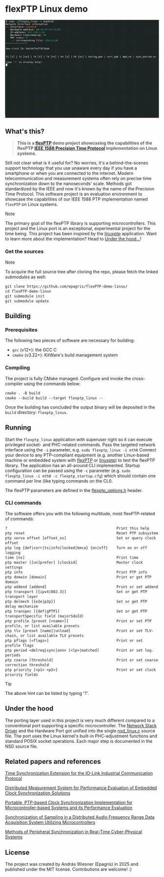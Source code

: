 # flexPTP Linux demo

![flexPTP CLI](BeagleBone.gif)

## What's this?

> **This is a [flexPTP](https://github.com/epagris/flexPTP) demo project showcasing the capabilities of the flexPTP [IEEE 1588 Precision Time Protocol](https://ieeexplore.ieee.org/document/9120376) implementation on Linux systems.**

Still not clear what is it useful for? No worries, it's a behind-the-scenes support technology that you use unaware every day if you have a smartphone or when you are connected to the internet. Modern telecommunication and measurement systems often rely on precise time synchronization down to the nanoseconds' scale. Methods got standardized by the IEEE and now it's known by the name of the Precision Time Protocol. This software project is an evaluation environment to showcase the capabilities of our IEEE 1588 PTP implementation named `flexPTP` on Linux systems.

> [!NOTE]
> The primary goal of the flexPTP library is supporting microcontrollers. This project and the Linux port is an exceptional, experimental project for the time being. This project has been inspired by the [linuxptp](https://github.com/richardcochran/linuxptp) application. Want to learn more about the implementation? Head to [Under the hood...](#under-the-hood)!

### Get the sources

> [!NOTE]
> To acquire the full source tree after cloning the repo, please fetch the linked *submodules* as well:

```
git clone https://github.com/epagris/flexPTP-demo-linux/
cd flexPTP-demo-linux
git submodule init
git submodule update
```

## Building

### Prerequisites

The following two pieces of software are necessary for building:
- `gcc` (v12+): the GCC C
- `cmake` (v3.22+): KitWare's build management system

### Compiling

The project is fully CMake managed. Configure and invoke the cross-compiler using the commands below:

```
cmake . -B build
cmake --build build --target flexptp_linux --
```
Once the building has concluded the output binary will be deposited in the `build` directory: `flexptp_linux`.

## Running

Start the `flexptp_linux` application with superuser right so it can execute privileged socket- and PHC-related commands. Pass the targeted network interface using the `-i` parameter, e.g. `sudo flexptp_linux -i eth0`
Connect your device to any PTP-compliant equipment (e.g. another Linux-based machine or embedded system with [flexPTP](https://github.com/epagris/flexPTP) or [linuxptp](https://github.com/richardcochran/linuxptp)) to test the flexPTP library. The application has an all-around CLI implemented. Startup configuration can be passed using the `-c` parameter (e.g. `sudo flexptp_linux -i eth0 -c flexptp_startup.cfg`) which should contain one command per line (like typing commands on the CLI).

The flexPTP parameters are defined in the [flexptp_options.h](Inc/flexptp_options.h) header.

### CLI commands

The software offers you with the following multitude, most flexPTP-related of commands:

```
?                                                  Print this help
ptp reset                                          Reset PTP subsystem
ptp servo offset [offset_ns]                       Set or query clock offset
ptp log {def|corr|ts|info|locked|bmca} {on|off}    Turn on or off logging
time [ns]                                          Print time
ptp master [[un]prefer] [clockid]                  Master clock settings
ptp info                                           Print PTP info
ptp domain [domain]                                Print or get PTP domain
ptp addend [addend]                                Print or set addend
ptp transport [{ipv4|802.3}]                       Set or get PTP transport layer
ptp delmech [{e2e|p2p}]                            Set or get PTP delay mechanism
ptp transpec [{def|gPTP}]                          Set or get PTP transportSpecific field (majorSdoId)
ptp profile [preset [<name>]]                      Print or set PTP profile, or list available presets
ptp tlv [preset [name]|unload]                     Print or set TLV-chain, or list available TLV presets
ptp pflags [<flags>]                               Print or set profile flags
ptp period <delreq|sync|ann> [<lp>|matched]        Print or set log. periods
ptp coarse [threshold]                             Print or set coarse correction threshold
ptp priority [<p1> <p2>]                           Print or set clock priority fields
```

> [!TIP]
> The above hint can be listed by typing '?'.

## Under the hood

The porting layer used in this project is very much different compared to a conventional port supporting a specific  microcontroller. The [Network Stack Driver](https://epagris.github.io/flexPTP/porting.html#network-stack-driver) and the Hardware Port got unified into the single [nsd_linux.c](https://github.com/epagris/flexPTP/blob/master/src/flexptp/port/example_netstack_drivers/nsd_linux.c) source file. The port uses the Linux kernel's built-in PHC-adjustment functions and standard POSIX socket operations. Each major step is documented in the NSD source file.


## Related papers and references

[Time Synchronization Extension for the IO-Link Industrial Communication Protocol](https://ieeexplore.ieee.org/document/10747727)

[Distributed Measurement System for Performance Evaluation of Embedded Clock Synchronization Solutions](https://ieeexplore.ieee.org/document/9805958/)

[Portable, PTP-based Clock Synchronization Implementation for Microcontroller-based Systems and its Performance Evaluation](https://ieeexplore.ieee.org/document/9615250)

[Synchronization of Sampling in a Distributed Audio Frequency Range Data Acquisition System Utilizing Microcontrollers](https://ieeexplore.ieee.org/document/9918455/)

[Methods of Peripheral Synchronization in Real-Time Cyber-Physical Systems](https://ieeexplore.ieee.org/document/10178979/)


## License

The project was created by András Wiesner (Epagris) in 2025 and published under the MIT license. Contributions are welcome! :)



